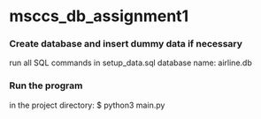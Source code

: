# msccs_db_assignment1

### Create database and insert dummy data if necessary

run all SQL commands in setup_data.sql
database name: airline.db

### Run the program

in the project directory: $ python3 main.py
